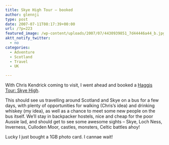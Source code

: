 ```yaml
---
title: Skye High Tour – booked
author: glennji
type: post
date: 2007-07-11T08:17:39+00:00
url: /?p=223
featured_image: /wp-content/uploads/2007/07/4430939851_7d44446a44_b.jpg
aktt_notify_twitter:
  - no
categories:
  - Adventure
  - Scotland
  - Travel
  - UK

---
```

With Chris Kendrick coming to visit, I went ahead and booked a [Haggis Tour: Skye High][1].
  
This should see us travelling around Scotland and Skye on a bus for a few days, with plenty of opportunities for walking (Chris&#8217;s idea) and drinking whiskey (my idea), as well as a chance to meet some new people on the bus itself. We&#8217;ll stay in backpacker hostels, nice and cheap for the poor Aussie lad, and should get to see some awesome sights &#8211; Skye, Loch Ness, Inverness, Culloden Moor, castles, monsters, Celtic battles ahoy!
  
Lucky I just bought a 1GB photo card. I cannae wait!

 [1]: http://www.haggisadventures.com/Scotland/Skye-High.html "link"
